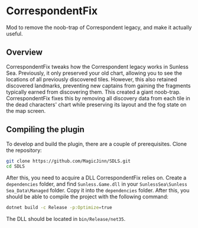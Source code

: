 # CorrespondentFix

Mod to remove the noob-trap of Correspondent legacy, and make it actually useful.

## Overview

CorrespondentFix tweaks how the Correspondent legacy works in Sunless Sea. Previously, it only preserved your old chart, allowing you to see the locations of all previously discovered tiles. However, this also retained discovered landmarks, preventing new captains from gaining the fragments typically earned from discovering them. This created a giant noob-trap. CorrespondentFix fixes this by removing all discovery data from each tile in the dead characters' chart while preserving its layout and the fog state on the map screen.

## **Compiling the plugin**

To develop and build the plugin, there are a couple of prerequisites. Clone the repository:

```bash
git clone https://github.com/MagicJinn/SDLS.git
cd SDLS
```

After this, you need to acquire a DLL CorrespondentFix relies on. Create a `dependencies` folder, and find `Sunless.Game.dll` in your `SunlessSea\Sunless Sea_Data\Managed` folder. Copy it into the `dependencies` folder. After this, you should be able to compile the project with the following command:

```bash
dotnet build -c Release -p:Optimize=true
```

The DLL should be located in `bin/Release/net35`.
